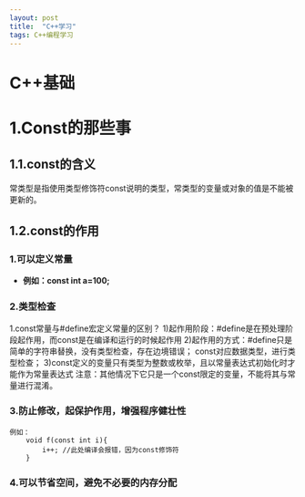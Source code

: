 ```yaml
---
layout: post
title:  "C++学习"
tags: C++编程学习
---
```

# C++基础

# 1.Const的那些事
## 1.1.const的含义
常类型是指使用类型修饰符const说明的类型，常类型的变量或对象的值是不能被更新的。
## 1.2.const的作用
###	1.可以定义常量
- **例如：const int a=100;** 
### 2.类型检查
1.const常量与#define宏定义常量的区别？
	1)起作用阶段：#define是在预处理阶段起作用，而const是在编译和运行的时候起作用
	2)起作用的方式：#define只是简单的字符串替换，没有类型检查，存在边境错误；
					const对应数据类型，进行类型检查；
	3)const定义的变量只有类型为整数或枚举，且以常量表达式初始化时才能作为常量表达式
	注意：其他情况下它只是一个const限定的变量，不能将其与常量进行混淆。

### 3.防止修改，起保护作用，增强程序健壮性
	例如：
		void f(const int i){
			i++; //此处编译会报错，因为const修饰符
		}
### 4.可以节省空间，避免不必要的内存分配

